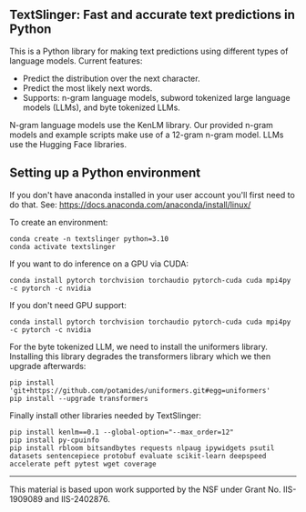 ## TextSlinger: Fast and accurate text predictions in Python
This is a Python library for making text predictions using different types of language models.
Current features:
* Predict the distribution over the next character.
* Predict the most likely next words.
* Supports: n-gram language models, subword tokenized large language models (LLMs), and byte tokenized LLMs.

N-gram language models use the KenLM library.
Our provided n-gram models and example scripts make use of a 12-gram n-gram model.
LLMs use the Hugging Face libraries.

## Setting up a Python environment
If you don't have anaconda installed in your user account you'll first need to do that.
See: https://docs.anaconda.com/anaconda/install/linux/

To create an environment:
```
conda create -n textslinger python=3.10
conda activate textslinger
```
If you want to do inference on a GPU via CUDA:
```
conda install pytorch torchvision torchaudio pytorch-cuda cuda mpi4py -c pytorch -c nvidia
```
If you don't need GPU support:
```
conda install pytorch torchvision torchaudio pytorch-cuda cuda mpi4py -c pytorch -c nvidia
```
For the byte tokenized LLM, we need to install the uniformers library. 
Installing this library degrades the transformers library which we then upgrade afterwards:
```
pip install 'git+https://github.com/potamides/uniformers.git#egg=uniformers'
pip install --upgrade transformers
```
Finally install other libraries needed by TextSlinger:
```
pip install kenlm==0.1 --global-option="--max_order=12"
pip install py-cpuinfo 
pip install rbloom bitsandbytes requests nlpaug ipywidgets psutil datasets sentencepiece protobuf evaluate scikit-learn deepspeed accelerate peft pytest wget coverage
```

---
This material is based upon work supported by the NSF under Grant No. IIS-1909089 and IIS-2402876.
